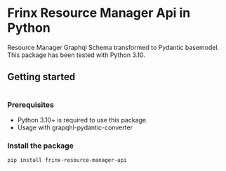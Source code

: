 # Frinx Resource Manager Api in Python


Resource Manager Graphql Schema transformed to Pydantic basemodel.
This package has been tested with Python 3.10.


## Getting started

```python

```
### Prerequisites

- Python 3.10+ is required to use this package.
- Usage with grapqhl-pydantic-converter

### Install the package

```bash
pip install frinx-resource-manager-api
```